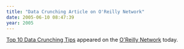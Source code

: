 ```yaml
---
title: "Data Crunching Article on O'Reilly Network"
date: 2005-06-10 08:47:39
year: 2005
---
```

<a href="http://www.oreillynet.com/cs/user/print/a/5862">Top 10 Data Crunching Tips</a> appeared on the <a href="http://www.oreillynet.com">O'Reilly Network</a> today.
